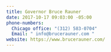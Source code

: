 ```yaml
---
title: Governor Bruce Rauner
date: 2017-10-17 09:03:00 -05:00
phone-numbers:
  Chicago office: "(312) 583-0704"
  Email: " info@brucerauner.com "
website: https://www.brucerauner.com/
---
```


